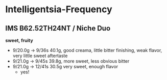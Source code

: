 # Intelligentsia-Frequency

## IMS B62.52TH24NT / Niche Duo

**sweet, fruity**

- 9/20.0g -> 9/36s 40.1g, good creama, little bitter finishing, weak flavor, very little sweet aftertaste
- 9/21.0g -> 9/45s 39.8g, more sweet, less obvious bitter
- 9/21.0g -> 12/41s 30.5g very sweet, enough flavor
  - yes!

